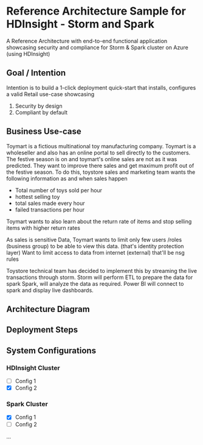 # Reference Architecture Sample for HDInsight - Storm and Spark
A Reference Architecture with end-to-end functional application showcasing security and compliance for Storm &amp; Spark cluster on Azure (using HDInsight)

## Goal / Intention
Intention is to build a 1-click deployment quick-start that installs, configures a valid Retail use-case showcasing  
1.  Security by design 
2.  Compliant by default

## Business Use-case

Toymart is a fictious multinational toy manufacturing company. Toymart is a wholeseller and also has an online portal to sell directly to the customers.
The festive season is on and toymart's online sales are not as it was predicted. They want to improve there sales and get maximum profit
out of the festive season. To do this, toystore sales and marketing team wants the following information as and when sales happen
 - Total number of toys sold per hour
 - hottest selling toy 
 - total sales made every hour
 - failed transactions per hour

Toymart wants to also learn about the return rate of items and stop selling items with higher return rates 

As sales is sensitive Data, Toymart wants to limit only few users /roles (business group) to be able to view this data. 
(that's identity protection layer) 
Want to limit access to data from internet (external) that'll be nsg rules

Toystore technical team has decided to implement this by streaming the live transactions through storm. Storm will perform ETL to prepare the data for spark
Spark, will analyze the data as required. Power BI will connect to spark and display live dashboards.

## Architecture Diagram

## Deployment Steps


## System Configurations

### HDInsight Cluster
- [ ] Config 1
- [x] Config 2

### Spark Cluster
- [x] Config 1
- [ ] Config 2

...


